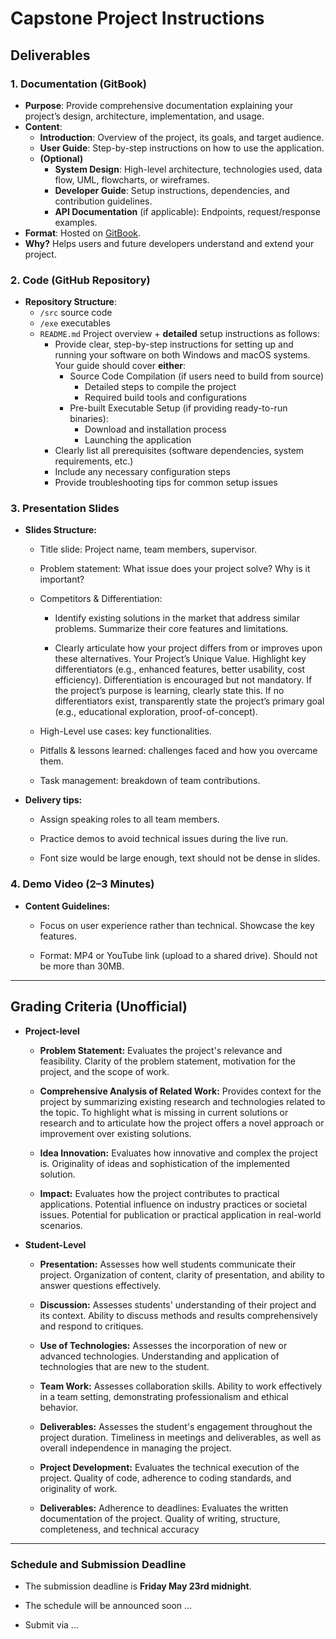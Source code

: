 
# Capstone Project Instructions

## Deliverables

### **1. Documentation (GitBook)**  
- **Purpose**: Provide comprehensive documentation explaining your project’s design, architecture, implementation, and usage.  
- **Content**:  
  - **Introduction**: Overview of the project, its goals, and target audience.  
  - **User Guide**: Step-by-step instructions on how to use the application.  
  - **(Optional)**
	  - **System Design**: High-level architecture, technologies used, data flow, UML, flowcharts, or wireframes.  
	  - **Developer Guide**: Setup instructions, dependencies, and contribution guidelines.  
	  - **API Documentation** (if applicable): Endpoints, request/response examples.  
- **Format**: Hosted on [GitBook](https://www.gitbook.com/).  
- **Why?** Helps users and future developers understand and extend your project.  

### **2. Code (GitHub Repository)**
- **Repository Structure**:  
	- `/src` source code
    - `/exe` executables 
	- `README.md` Project overview + **detailed** setup instructions as follows: 
        - Provide clear, step-by-step instructions for setting up and running your software on both Windows and macOS systems. Your guide should cover **either**:
            - Source Code Compilation (if users need to build from source)
                - Detailed steps to compile the project
                - Required build tools and configurations
            - Pre-built Executable Setup (if providing ready-to-run binaries):
                - Download and installation process
                - Launching the application
        - Clearly list all prerequisites (software dependencies, system requirements, etc.)
        - Include any necessary configuration steps
        - Provide troubleshooting tips for common setup issues

### **3. Presentation Slides**

- **Slides Structure:**

	- Title slide: Project name, team members, supervisor.

	- Problem statement: What issue does your project solve? Why is it important?

	- Competitors & Differentiation:

		- Identify existing solutions in the market that address similar problems. Summarize their core features and limitations.

		- Clearly articulate how your project differs from or improves upon these alternatives. Your Project’s Unique Value. Highlight key differentiators (e.g., enhanced features, better usability, cost efficiency). Differentiation is encouraged but not mandatory. If the project’s purpose is learning, clearly state this. If no differentiators exist, transparently state the project’s primary goal (e.g., educational exploration, proof-of-concept).

	- High-Level use cases: key functionalities.

	- Pitfalls & lessons learned: challenges faced and how you overcame them.

	- Task management: breakdown of team contributions.

- **Delivery tips:**

	- Assign speaking roles to all team members.

	- Practice demos to avoid technical issues during the live run.

	- Font size would be large enough, text should not be dense in slides. 


### **4. Demo Video (2–3 Minutes)**

- **Content Guidelines:**

	- Focus on user experience rather than technical. Showcase the key features.

	- Format: MP4 or YouTube link (upload to a shared drive). Should not be more than 30MB.

---

## **Grading Criteria (Unofficial)**

- **Project-level**

    - **Problem Statement:** Evaluates the project's relevance and feasibility. Clarity of the problem statement, motivation for the project, and the scope of work.
    
    - **Comprehensive Analysis of Related Work:** Provides context for the project by summarizing existing research and technologies related to the topic. To highlight what is missing in current solutions or research and to articulate how the project offers a novel approach or improvement over existing solutions.
    
    - **Idea Innovation:** Evaluates how innovative and complex the project is. Originality of ideas and sophistication of the implemented solution.
    
    - **Impact:** Evaluates how the project contributes to practical applications. Potential influence on industry practices or societal issues. Potential for publication or practical application in real-world scenarios.

- **Student-Level**

    - **Presentation:** Assesses how well students communicate their project. Organization of content, clarity of presentation, and ability to answer questions effectively.
    
    - **Discussion:** Assesses students' understanding of their project and its context. Ability to discuss methods and results comprehensively and respond to critiques.
    
    - **Use of Technologies:** Assesses the incorporation of new or advanced technologies. Understanding and application of technologies that are new to the student.

    - **Team Work:** Assesses collaboration skills. Ability to work effectively in a team setting, demonstrating professionalism and ethical behavior.
    
    - **Deliverables:** Assesses the student's engagement throughout the project duration. Timeliness in meetings and deliverables, as well as overall independence in managing the project.
    
    - **Project Development:** Evaluates the technical execution of the project. Quality of code, adherence to coding standards, and originality of work.
    
    - **Deliverables:** Adherence to deadlines: Evaluates the written documentation of the project. Quality of writing, structure, completeness, and technical accuracy

--- 

### **Schedule and Submission Deadline**

- The submission deadline is **Friday May 23rd midnight**.

- The schedule will be announced soon ...
    <!-- - Time availability for dissertation 
        - Sat 14 June (Except Math/Comp Math 304, Comp 301)
        - Sun 15 June (Except Phy/Comp Phy 472)
        - Mon 16 June
        - Tue 17 June
        - Wed 18 June
        - Thu 19 June -->

-  Submit via ... 